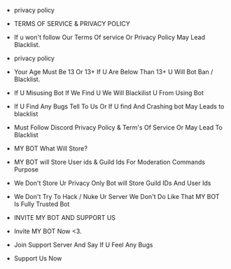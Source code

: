 -  privacy policy 

- TERMS OF SERVICE & PRIVACY POLICY

- If u won't follow Our Terms Of service Or Privacy Policy May Lead Blacklist.

-  privacy policy 

- Your Age Must Be 13 Or 13+ If U Are Below Than 13+ U Will Bot Ban / Blacklist.

- If U Misusing Bot If We Find U We Will Blackilist U From Using Bot

- If U Find Any Bugs Tell To Us Or If U find And Crashing bot May Leads to blacklist

- Must Follow Discord Privacy Policy & Term's Of Service Or May Lead To Blacklist

-  MY BOT What Will Store?

-  MY BOT  will Store User ids & Guild Ids For Moderation Commands Purpose

- We Don't Store Ur Privacy Only Bot will Store Guild IDs And User Ids

- We Don't Try To Hack / Nuke Ur Server We Don't Do Like That MY BOT Is Fully Trusted Bot

- INVITE MY BOT  AND SUPPORT US

- Invite MY BOT  Now <3.

- Join Support Server And Say If U Feel Any Bugs

- Support Us Now
